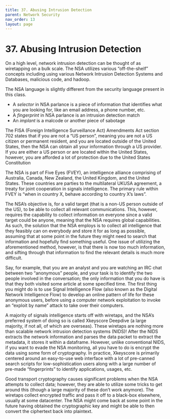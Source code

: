 ```yaml
---
title: 37. Abusing Intrusion Detection
parent: Network Security
nav_order: 13
layout: page
---
```


# 37. Abusing Intrusion Detection

On a high level, network intrusion detection can be thought of as wiretapping on a bulk scale. The NSA utilizes various “off-the-shelf” concepts including using various Network Intrusion Detection Systems and Databases, malicious code, and hadoop.

The NSA language is slightly different from the security language present in this class.

- A _selector_ in NSA parlance is a piece of information that identifies what you are looking for, like an email address, a phone number, etc.
- A _fingerprint_ in NSA parlance is an intrusion detection match
- An _implant_ is a malcode or another piece of sabotage

The FISA (Foreign Intelligence Surveillance Act) Amendments Act section 702 states that if you are not a “US person”, meaning you are not a US citizen or permanent resident, and you are located outside of the United States, then the NSA can obtain all your information through a US provider. If you are either a US person or are located within the United States, however, you are afforded a lot of protection due to the United States Constitution

The NSA is part of Five Eyes (FVEY), an intelligence alliance comprising of Australia, Canada, New Zealand, the United Kingdom, and the United States. These countries are parties to the multilateral UKUSA agreement, a treaty for joint cooperation in signals intelligence. The primary rule within FVEY is “when in country X, behave according to country X’s laws”.

The NSA’s objective is, for a valid target (that is a non-US person outside of the US), to be able to collect all relevant communications. This, however, requires the capability to collect information on everyone since a valid target could be anyone, meaning that the NSA requires global capabilities. As such, the solution that the NSA employs is to collect all intelligence that they feasibly can on everybody and store it for as long as possible, assuming that at some point in the future they might need to search that information and hopefully find something useful. One issue of utilizing the aforementioned method, however, is that there is now too much information, and sifting through that information to find the relevant details is much more difficult.

Say, for example, that you are an analyst and you are watching an IRC chat between two “anonymous” people, and your task is to identify the two people involved in the conversation; the only information that you do have is that they both visited some article at some specified time. The first thing you might do is to use Signal Intelligence Flow (also known as the Digital Network Intelligence Flow) to develop an online pattern of life for these anonymous users, before using a computer network exploitation to invoke an “exploit by name” attack to take over their computers.

A majority of signals intelligence starts off with wiretaps, and the NSA’s preferred system of doing so is called Xkeyscore Deepdive (a large majority, if not all, of which are overseas). These wiretaps are nothing more than scalable network intrusion detection systems (NIDS)! After the NIDS extracts the network information and parses the data packet to extract the metadata, it stores it within a dataframe. However, unlike conventional NIDS, if you want to evade the NSA monitoring, all you have to do is encrypt the data using some form of cryptography. In practice, Xkeyscore is primarily centered around an easy-to-use web interface with a lot of pre-canned search scripts for low-sophistication users along with a large number of pre-made “fingerprints” to identify applications, usages, etc.

Good transport cryptography causes significant problems when the NSA attempts to collect data; however, they are able to utilize some tricks to get around this (though a large majority of these don’t work anymore). The wiretaps collect encrypted traffic and pass it off to a black-box elsewhere, usually at some datacenter. The NSA might come back at some point in the future having obtained the cryptographic key and might be able to then convert the ciphertext back into plaintext.
